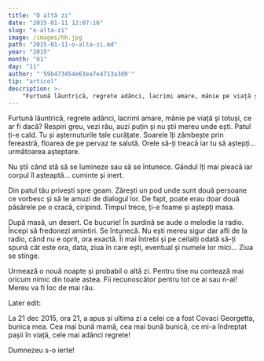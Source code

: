 ```yaml
---
title: "O altă zi"
date: "2015-01-11 12:07:16"
slug: "o-alta-zi"
image: /images/hh.jpg
path: "2015-01-11-o-alta-zi.md"
year: "2015"
month: "01"
day: "11"
author: "'59b473454e63ea7e4713a3d0'"
tip: "articol"
description: >-
    "Furtună lăuntrică, regrete adânci, lacrimi amare, mânie pe viață și totuși, ce ar fi dacă? Respiri greu, vezi rău, auzi puțin și nu știi mereu unde ești. Patul ți-e cald. Tu și așternuturile tale cură"
---
```

<div class="kg-card-markdown"><p>Furtună lăuntrică, regrete adânci, lacrimi amare, mânie pe viață și totuși, ce ar fi dacă? Respiri greu, vezi rău, auzi puțin și nu știi mereu unde ești. Patul ți-e cald. Tu și așternuturile tale curățate. Soarele îți zâmbește prin fereastră, floarea de pe pervaz te salută. Orele să-ți treacă iar tu să aștepți... următoarea așteptare.</p>
<p>Nu știi când stă să se lumineze sau să se întunece. Gândul îți mai pleacă iar corpul îl așteaptă... cuminte și inert.</p>
<p>Din patul tău privești spre geam. Zărești un pod unde sunt două persoane ce vorbesc și să te amuzi de dialogul lor. De fapt, poate erau doar două păsărele pe o cracă, ciripind. Timpul trece, ți-e foame și aștepți masa.</p>
<p>După masă, un desert. Ce bucurie! În surdină se aude o melodie la radio. Începi să fredonezi amintiri. Se întunecă. Nu ești mereu sigur dar afli de la radio, când nu e oprit, ora exactă. Îi mai întrebi și pe ceilalți odată să-ți spună cât este ora, data, ziua în care ești, eventual și numele lor mici... Ziua se stinge.</p>
<p>Urmează o nouă noapte și probabil o altă zi. Pentru tine nu contează mai oricum nimic din toate astea. Fii recunoscător pentru tot ce ai sau n-ai! Mereu va fi loc de mai rău.</p>
<p>Later edit:</p>
<p>La 21 dec 2015, ora 21, a apus și ultima zi a celei ce a fost Covaci Georgetta, bunica mea. Cea mai bună mamă, cea mai bună bunică, ce mi-a îndreptat pașii în viață, cele mai adânci regrete!</p>
<p>Dumnezeu s-o ierte!</p>
</div>
    